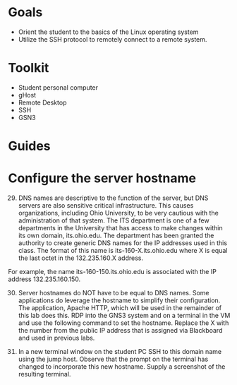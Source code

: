 # Goals 
-   Orient the student to the basics of the Linux operating system
-   Utilize the SSH protocol to remotely connect to a remote system.

# Toolkit 
-   Student personal computer
-   gHost
-   Remote Desktop
-   SSH
-   GSN3

# Guides


# Configure the server hostname

29. DNS names are descriptive to the function of the server, but DNS
    servers are also sensitive critical infrastructure. This causes
    organizations, including Ohio University, to be very cautious with
    the administration of that system. The ITS department is one of a
    few departments in the University that has access to make changes
    within its own domain, its.ohio.edu. The department has been granted
    the authority to create generic DNS names for the IP addresses used
    in this class. The format of this name is its-160-X.its.ohio.edu
    where X is equal the last octet in the 132.235.160.X address.

For example, the name its-160-150.its.ohio.edu is associated with the IP
address 132.235.160.150.

30. Server hostnames do NOT have to be equal to DNS names. Some
    applications do leverage the hostname to simplify their
    configuration. The application, Apache HTTP, which will be used in
    the remainder of this lab does this. RDP into the GNS3 system and on
    a terminal in the VM and use the following command to set the
    hostname. Replace the X with the number from the public IP address
    that is assigned via Blackboard and used in previous labs.



31.  In a new terminal window on the student PC SSH to this
    domain name using the jump host. Observe that the prompt on the
    terminal has changed to incorporate this new hostname. Supply a
    screenshot of the resulting terminal.
